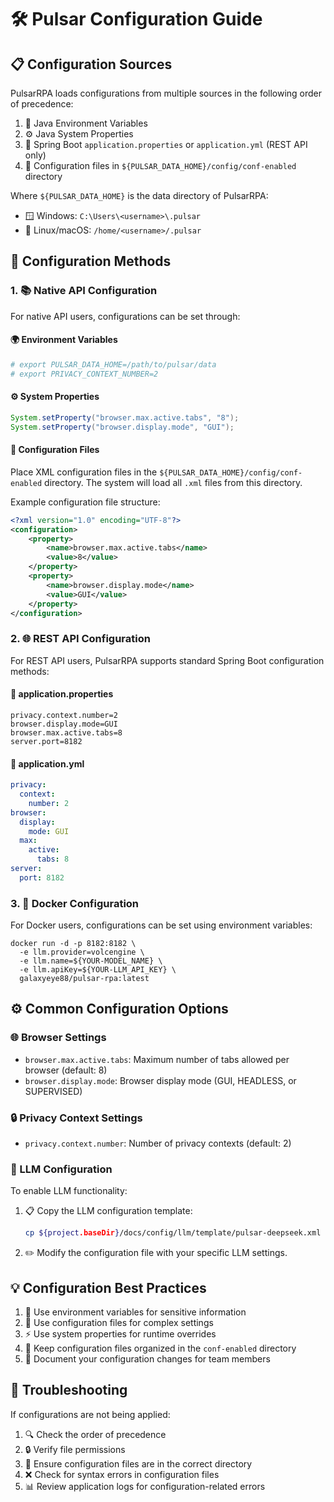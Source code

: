 # 🛠️ Pulsar Configuration Guide

## 📋 Configuration Sources

PulsarRPA loads configurations from multiple sources in the following order of precedence:

1. 🔧 Java Environment Variables
2. ⚙️ Java System Properties
3. 📝 Spring Boot `application.properties` or `application.yml` (REST API only)
4. 📁 Configuration files in `${PULSAR_DATA_HOME}/config/conf-enabled` directory

Where `${PULSAR_DATA_HOME}` is the data directory of PulsarRPA:
- 🪟 Windows: `C:\Users\<username>\.pulsar`
- 🐧 Linux/macOS: `/home/<username>/.pulsar`

## 🔧 Configuration Methods

### 1. 📚 Native API Configuration

For native API users, configurations can be set through:

#### 🌍 Environment Variables
```bash
# export PULSAR_DATA_HOME=/path/to/pulsar/data
# export PRIVACY_CONTEXT_NUMBER=2
```

#### ⚙️ System Properties
```java
System.setProperty("browser.max.active.tabs", "8");
System.setProperty("browser.display.mode", "GUI");
```

#### 📄 Configuration Files
Place XML configuration files in the `${PULSAR_DATA_HOME}/config/conf-enabled` directory. The system will load all `.xml` files from this directory.

Example configuration file structure:
```xml
<?xml version="1.0" encoding="UTF-8"?>
<configuration>
    <property>
        <name>browser.max.active.tabs</name>
        <value>8</value>
    </property>
    <property>
        <name>browser.display.mode</name>
        <value>GUI</value>
    </property>
</configuration>
```

### 2. 🌐 REST API Configuration

For REST API users, PulsarRPA supports standard Spring Boot configuration methods:

#### 📝 application.properties
```properties
privacy.context.number=2
browser.display.mode=GUI
browser.max.active.tabs=8
server.port=8182
```

#### 📝 application.yml
```yaml
privacy:
  context:
    number: 2
browser:
  display:
    mode: GUI
  max:
    active:
      tabs: 8
server:
  port: 8182
```

### 3. 🐳 Docker Configuration

For Docker users, configurations can be set using environment variables:

```shell
docker run -d -p 8182:8182 \
  -e llm.provider=volcengine \
  -e llm.name=${YOUR-MODEL_NAME} \
  -e llm.apiKey=${YOUR-LLM_API_KEY} \
  galaxyeye88/pulsar-rpa:latest
```

## ⚙️ Common Configuration Options

### 🌐 Browser Settings
- `browser.max.active.tabs`: Maximum number of tabs allowed per browser (default: 8)
- `browser.display.mode`: Browser display mode (GUI, HEADLESS, or SUPERVISED)

### 🔒 Privacy Context Settings
- `privacy.context.number`: Number of privacy contexts (default: 2)

### 🤖 LLM Configuration

To enable LLM functionality:

1. 📋 Copy the LLM configuration template:
    ```bash
    cp ${project.baseDir}/docs/config/llm/template/pulsar-deepseek.xml ${PULSAR_HOME}/conf-enabled/pulsar-deepseek.xml
    ```

2. ✏️ Modify the configuration file with your specific LLM settings.

## 💡 Configuration Best Practices

1. 🔐 Use environment variables for sensitive information
2. 📁 Use configuration files for complex settings
3. ⚡ Use system properties for runtime overrides
4. 📂 Keep configuration files organized in the `conf-enabled` directory
5. 📝 Document your configuration changes for team members

## 🚨 Troubleshooting

If configurations are not being applied:
1. 🔍 Check the order of precedence
2. 🔒 Verify file permissions
3. 📂 Ensure configuration files are in the correct directory
4. ❌ Check for syntax errors in configuration files
5. 📊 Review application logs for configuration-related errors
